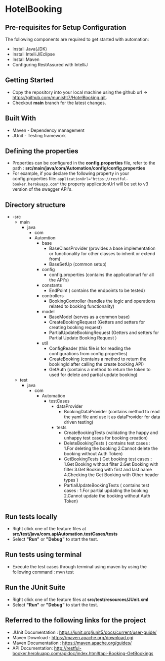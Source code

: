 # HotelBooking

## Pre-requisites for Setup Configuration
The following components are required to get started with automation:
* Install Java(JDK)
* Install IntelliJ/Eclipse
* Install Maven
* Configuring RestAssured with IntelliJ

## Getting Started
* Copy the repository into your local machine using the github url -> https://github.com/munisht7/HotelBooking.git.
* Checkout **main** branch for the latest changes.

## Built With
* Maven - Dependency management
* JUnit - Testing framework

## Defining the properties
* Properties can be configured in the **config.properties** file, refer to the path : **src/main/java/com/Automation/config/config.properties**
* For example, if you declare the following property in your config.properties file:
  `applicationUrl="https://restful-booker.herokuapp.com"`
  the property applicationUrl will be set to v3 version of the swagger API's.

## Directory structure
* -src
   - main
     - java
       - com
       - Automtion
         - base
           - BaseClassProvider (provides a base implementation or functionality for other classes to inherit or extend from)
           - BaseSetUp  (common setup)
         - config
           - config.properties (contains the applicationurl for all the APi's)
         - constants
           - EndPoint ( contains the endpoints to be tested)
         - controllers
           - BookingController (handles the logic and operations related to booking functionality)
         - model
           - BaseModel (serves as a common base)
           - CreateBookingRequest (Getters and setters for creating booking request)
           - PartialUpdateBookingRequest (Getters and setters for Partial Update Booking Request )
         - util
           - ConfigReader (this file is for reading the configurations from config.properties)
           - CreateBooking (contains a method to return the bookingId after calling the create booking API)
           - GetAuth (contains a method to return the token to used for delete and partial update booking)
   - test
     - java
       - com
         - Automation
           - testCases
             - dataProvider
               - BookingDataProvider (contains method to read the yaml file and use it as dataProvider for data driven testing)
             - tests
               - CreateBookingTests (validating the happy and unhappy test cases for booking creation)
               - DeleteBookingTests ( contains test cases : 1.For deleting the booking  2.Cannot delete the booking without Auth Token)
               - GetBookingTests ( Get booking test cases : 1.Get Booking without filter 2.Get Booking with filter 3.Get Booking with first and last name 4.Checking the Get Booking with Other header types )
               - PartialUpdateBookingTests ( contains test cases : 1.For partial updating the booking  2.Cannot update the booking without Auth Token)

## Run tests locally
* Right click one of the feature files at **src/test/java/com.apiAutomation.testCases/tests**
* Select **"Run"** or **"Debug"** to start the test.

## Run tests using terminal
* Execute the test cases through terminal using maven by using the following command : mvn test

## Run the JUnit Suite
* Right click one of the feature files at **src/test/resources/JUnit.xml**
* Select **"Run"** or **"Debug"** to start the test.


## Referred to the following links for the project

* JUnit Documentation : https://junit.org/junit5/docs/current/user-guide/
* Maven Download : https://maven.apache.org/download.cgi
* Maven Documentation : https://maven.apache.org/guides/
* API Documentation: http://restful-booker.herokuapp.com/apidoc/index.html#api-Booking-GetBookings
